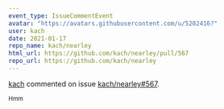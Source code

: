 ```yaml
---
event_type: IssueCommentEvent
avatar: "https://avatars.githubusercontent.com/u/5202416?"
user: kach
date: 2021-01-17
repo_name: kach/nearley
html_url: https://github.com/kach/nearley/pull/567
repo_url: https://github.com/kach/nearley
---
```


<a href='https://github.com/kach' target='_blank'>kach</a> commented on issue <a href='https://github.com/kach/nearley/pull/567' target='_blank'>kach/nearley#567</a>.

<small>Hmm